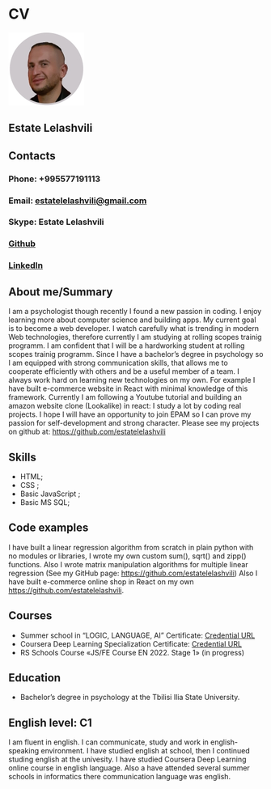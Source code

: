 # CV
![This is an image](/estatelelashvili150.jpg)
## Estate Lelashvili
## Contacts
### Phone: +995577191113
### Email: estatelelashvili@gmail.com
### Skype: Estate Lelashvili
### [Github](https://github.com/estatelelashvili)
### [LinkedIn](https://www.linkedin.com/in/est87/)


## About me/Summary
I am a psychologist though recently I found a new passion in coding. I enjoy learning more about computer science and building apps. My current goal is to become a web developer. I watch carefully what is trending in modern Web technologies, therefore currently I am studying at rolling scopes trainig programm. I am confident that I will be a hardworking student at rolling scopes trainig programm. Since I have a bachelor’s degree in psychology so I am equipped with strong communication skills, that allows me to cooperate efficiently with others and be a useful member of a team. 
 I always work hard on learning new technologies on my own. For example I have built e-commerce website in React with minimal knowledge of this framework. Currently I am following a Youtube tutorial and building an amazon website clone (Lookalike) in react: I study a lot by coding real projects. I hope I will have an opportunity to join EPAM so I can prove my passion for self-development and strong character. Please see my projects on github at: https://github.com/estatelelashvili

## Skills
*	HTML;
*	CSS ;
*	Basic JavaScript ;
*	Basic MS SQL;

## Code examples
I have built a linear regression algorithm from scratch in plain python with no modules or libraries, I wrote my own custom sum(), sqrt() and zipp() functions. Also I wrote matrix manipulation algorithms for multiple linear regression (See my GitHub page: https://github.com/estatelelashvili)
Also I have built e-commerce online shop in React on my own  https://github.com/estatelelashvili.

## Courses
 * Summer school in “LOGIC, LANGUAGE, AI” Certificate: [Credential URL](https://geoanbani.com/TbiLLAI/files/students/ESTATE%20LELASHVILI.pdf)
 * Coursera Deep Learning Specialization Certificate: [Credential URL](https://www.coursera.org/account/accomplishments/specialization/certificate/FJEWLA8QUZQE)
 * RS Schools Course «JS/FE Course EN 2022. Stage 1» (in progress)

## Education
* Bachelor’s degree in psychology at the Tbilisi Ilia State University.

## English level: C1 
I am fluent in english. I can communicate, study and work in english-speaking environment. I have studied english at school, then I continued studing english at the univesity. I have studied Coursera Deep Learning online course in english language. Also a have attended several summer schools in informatics there communication language was english. 
